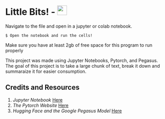 # Little Bits! - <img src="https://emojipedia-us.s3.dualstack.us-west-1.amazonaws.com/thumbs/240/apple/285/hamburger_1f354.png" width="30px">
Navigate to the file and open in a jupyter or colab  notebook.

```
$ Open the notebook and run the cells!

```
Make sure you have at least 2gb of free space for this program to run properly

This project was made using Jupyter Notebooks, Pytorch, and Pegasus.
The goal of this project is to take a large chunk of text, break it down and summaraize it for easier consumption.

## Credits and Resources

1. *Jupyter Notebook* [Here](https://jupyter.org/)
2. *The Pytorch Website* [Here](https://pytorch.org/)
3. *Hugging Face and the Google Pegasus Model* [Here](https://huggingface.co/docs/transformers/model_doc/pegasus/) 
